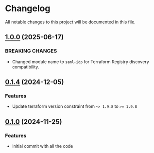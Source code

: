 # Changelog

All notable changes to this project will be documented in this file.

## [1.0.0]() (2025-06-17)

### BREAKING CHANGES

* Changed module name to `saml-idp` for Terraform Registry discovery compatibility.

## [0.1.4]() (2024-12-05)

### Features

* Update terraform version constraint from `~> 1.9.8` to `>= 1.9.8`

## [0.1.0]() (2024-11-25)

### Features

* Initial commit with all the code
